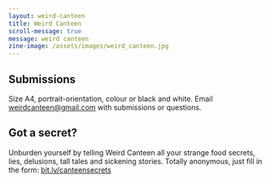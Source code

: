 ```yaml
---
layout: weird-canteen
title: Weird Canteen
scroll-message: true
message: weird canteen
zine-image: /assets/images/weird_canteen.jpg
---
```



## Submissions

Size A4, portrait-orientation, colour or black and white. Email <weirdcanteen@gmail.com> with submissions or questions.  

## Got a secret?

Unburden yourself by telling Weird Canteen all your strange food secrets, lies, delusions, tall tales and sickening stories. Totally anonymous, just fill in the form: [bit.ly/canteensecrets](http://www.bit.ly/canteensecrets)

